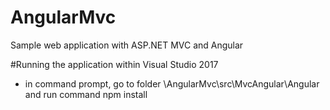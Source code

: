 # AngularMvc
Sample web application with ASP.NET MVC and Angular

#Running the application within Visual Studio 2017
- in command prompt, go to folder <your path>\AngularMvc\src\MvcAngular\Angular and run command npm install

